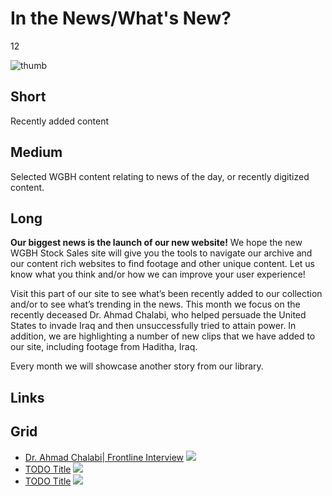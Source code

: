 # In the News/What's New?

12

![thumb](https://s3.amazonaws.com/wgbhstocksales.org/content/collections/in_the_news/News+of+the+World_348x196.png)


## Short

Recently added content

## Medium

Selected WGBH content relating to news of the day, or recently digitized content.  

## Long

**Our biggest news is the launch of our new website!**
We hope the new WGBH Stock Sales site will give you the tools to navigate our archive and our 
content rich websites to find footage and other unique content.  Let us know what you think
and/or how we can improve your user experience!

Visit this part of our site to see what’s been recently added to our collection
and/or to see what’s trending in the news.  This month we focus on the 
recently deceased Dr. Ahmad Chalabi, who helped persuade the United States to invade Iraq and then 
unsuccessfully tried to attain power.  In addition, we are highlighting a number of new clips that we
have added to our site, including footage from Haditha, Iraq.




Every month we will showcase another story from our library.  

## Links

## Grid

- [Dr. Ahmad Chalabi| Frontline Interview](/TODO) ![](https://s3.amazonaws.com/wgbhstocksales.org/content/collections/in_the_news/Chalabi_348x196.png)
- [TODO Title](https://workspace.cimediacloud.com/ci/#/workspaces/217b96a01e85481aa909ce40e3d3ccf4/folders/02cece45200b4a5581a7c8bf4790574c?assets=97a1e64941da477d8c1e9c3250b10eea) ![](http://placehold.it/348x196)
- [TODO Title](/TODO) ![](http://placehold.it/348x196)
